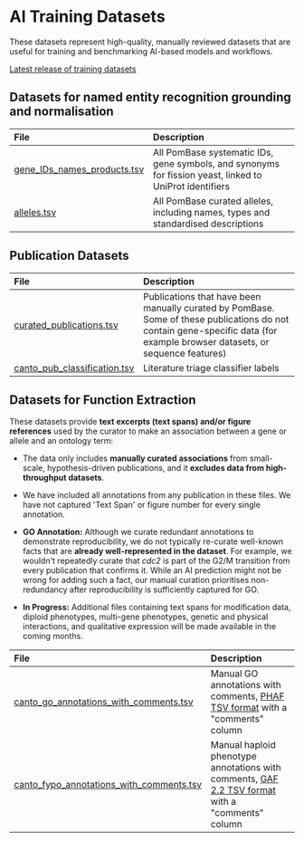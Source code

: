 # AI Training Datasets

These datasets represent high-quality, manually reviewed datasets that
are useful for training and benchmarking AI-based models and
workflows.

[Latest release of training datasets](https://www.pombase.org/latest_release/training_data_for_ML_and_AI)

## Datasets for named entity recognition grounding and normalisation

| File | Description |
| :---- | :---- |
| [gene_IDs_names_products.tsv](https://www.pombase.org/latest_release/gene_names_and_identifiers/gene_IDs_names_products.tsv)     | All PomBase systematic IDs, gene symbols, and synonyms for fission yeast,  linked to UniProt identifiers |
| [alleles.tsv](https://www.pombase.org/latest_release/training_data_for_ML_and_AI/alleles.tsv) | All PomBase curated alleles, including names, types and standardised descriptions |

## Publication Datasets

| File | Description |
| :---- | :---- |
| [curated_publications.tsv](https://curation.pombase.org/dumps/latest_build/misc/curated_publications.tsv) | Publications that have been manually curated by PomBase. Some of these publications do not contain gene-specific data (for example browser datasets, or sequence features)
| [canto_pub_classification.tsv](https://www.pombase.org/latest_release/training_data_for_ML_and_AI/canto_pub_classification.tsv) | Literature triage classifier labels |

## Datasets for Function Extraction

These datasets provide **text excerpts (text spans) and/or figure
references** used by the curator to make an association between a gene
or allele and an ontology term:

 * The data only includes **manually curated associations** from
   small-scale, hypothesis-driven publications, and it **excludes data
   from high-throughput datasets**.

 * We have included all annotations from any publication in these files. We have not captured 'Text Span' or figure number for every single annotation. 

 * **GO Annotation:**  Although we curate redundant annotations to
   demonstrate reproducibility, we do not typically re-curate
   well-known facts that are **already well-represented in the
   dataset**. For example, we wouldn't repeatedly curate that *cdc2*
   is part of the G2/M transition from every publication that confirms
   it. While an AI prediction might not be wrong for adding such a fact,
   our manual curation prioritises non-redundancy after reproducibility
   is sufficiently captured for GO.

 * **In Progress:** Additional files containing text spans for modification data, diploid phenotypes, multi-gene phenotypes, genetic and physical interactions, and qualitative expression will be made available in the coming months.   


| File | Description |
| :---- | :---- |
| [canto_go_annotations_with_comments.tsv](https://curation.pombase.org/dumps/latest_build/misc/canto_fypo_annotations_with_comments.tsv) | Manual GO annotations with comments, [PHAF TSV format](/downloads/phenotype-annotations) with a "comments" column |
| [canto_fypo_annotations_with_comments.tsv](https://curation.pombase.org/dumps/latest_build/misc/canto_go_annotations_with_comments.tsv) | Manual haploid phenotype annotations with comments, [GAF 2.2 TSV format](/downloads/go-annotations) with a "comments" column |
